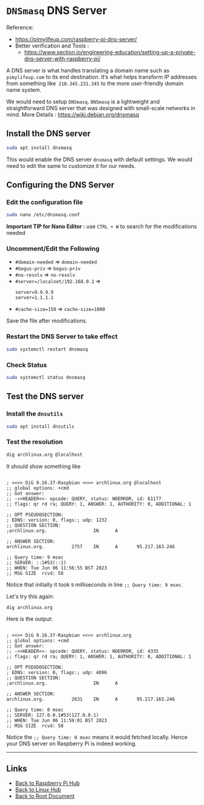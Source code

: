 # `DNSmasq` DNS Server

Reference:

- <https://pimylifeup.com/raspberry-pi-dns-server/>
- Better verification and Tools :
    - <https://www.section.io/engineering-education/setting-up-a-private-dns-server-with-raspberry-pi/>

A DNS server is what handles translating a domain name such as `pimylifeup.com` to its end destination.
It’s what helps transform IP addresses from something like` 210.345.231.345` to the more user-friendly domain name system.

We would need to setup `DNSmasq`.
`DNSmasq` is a lightweight and straightforward DNS server that was designed with small-scale networks in mind.
More Details : https://wiki.debian.org/dnsmasq

## Install the DNS server

```sh
sudo apt install dnsmasq
```

This would enable the DNS server `dnsmasq` with default settings. We would need to edit the same to customize it for our needs.

## Configuring the DNS Server

### Edit the configuration file

```sh
sudo nano /etc/dnsmasq.conf
```

**Important TIP for Nano Editor :** use `CTRL + W` to search for the modifications needed

### Uncomment/Edit the Following

- `#domain-needed` => `domain-needed`
- `#bogus-priv` => `bogus-priv`
- `#no-resolv` => `no-resolv`
- `#server=/localnet/192.168.0.1` =>
    ```
    server=9.9.9.9
    server=1.1.1.1
    ```
- `#cache-size=150` => `cache-size=1000`

Save the file after modifications.

### Restart the DNS Server to take effect

```sh
sudo systemctl restart dnsmasq
```

### Check Status

```sh
sudo systemctl status dnsmasq
```

## Test the DNS server

### Install the `dnsutils`

```sh
sudo apt install dnsutils
```

### Test the resolution

```sh
dig archlinux.org @localhost
```

It should show something like
```

; <<>> DiG 9.16.37-Raspbian <<>> archlinux.org @localhost
;; global options: +cmd
;; Got answer:
;; ->>HEADER<<- opcode: QUERY, status: NOERROR, id: 61177
;; flags: qr rd ra; QUERY: 1, ANSWER: 1, AUTHORITY: 0, ADDITIONAL: 1

;; OPT PSEUDOSECTION:
; EDNS: version: 0, flags:; udp: 1232
;; QUESTION SECTION:
;archlinux.org.                 IN      A

;; ANSWER SECTION:
archlinux.org.          2757    IN      A       95.217.163.246

;; Query time: 9 msec
;; SERVER: ::1#53(::1)
;; WHEN: Tue Jun 06 11:56:55 BST 2023
;; MSG SIZE  rcvd: 58

```

Notice that initially it took `9` milliseconds in line `;; Query time: 9 msec`.

Let's try this again:

```sh
dig archlinux.org
```

Here is the output:

```

; <<>> DiG 9.16.37-Raspbian <<>> archlinux.org
;; global options: +cmd
;; Got answer:
;; ->>HEADER<<- opcode: QUERY, status: NOERROR, id: 4335
;; flags: qr rd ra; QUERY: 1, ANSWER: 1, AUTHORITY: 0, ADDITIONAL: 1

;; OPT PSEUDOSECTION:
; EDNS: version: 0, flags:; udp: 4096
;; QUESTION SECTION:
;archlinux.org.                 IN      A

;; ANSWER SECTION:
archlinux.org.          2631    IN      A       95.217.163.246

;; Query time: 0 msec
;; SERVER: 127.0.0.1#53(127.0.0.1)
;; WHEN: Tue Jun 06 11:59:01 BST 2023
;; MSG SIZE  rcvd: 58

```

Notice the `;; Query time: 0 msec` means it would fetched locally.
Hence your DNS server on Raspberry Pi is indeed working.

----
<!-- Footer Begins Here -->
## Links

- [Back to Raspberry Pi Hub](./README.md)
- [Back to Linux Hub](../README.md)
- [Back to Root Document](../../README.md)
